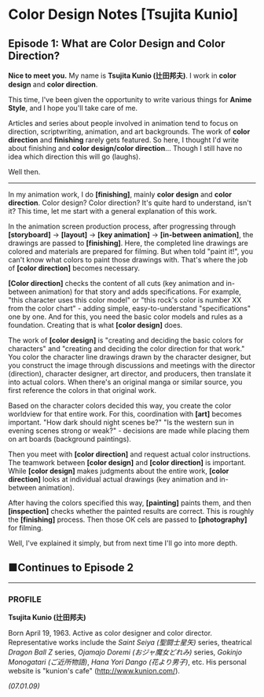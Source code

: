 # **Color Design Notes [Tsujita Kunio]**

## **Episode 1: What are Color Design and Color Direction?**

**Nice to meet you.** My name is **Tsujita Kunio (辻田邦夫)**. I work in **color design** and **color direction**.

This time, I've been given the opportunity to write various things for **Anime Style**, and I hope you'll take care of me.

Articles and series about people involved in animation tend to focus on direction, scriptwriting, animation, and art backgrounds. The work of **color direction** and **finishing** rarely gets featured. So here, I thought I'd write about finishing and **color design/color direction**... Though I still have no idea which direction this will go (laughs).

Well then.

---

In my animation work, I do **[finishing]**, mainly **color design** and **color direction**. Color design? Color direction? It's quite hard to understand, isn't it? This time, let me start with a general explanation of this work.

In the animation screen production process, after progressing through **[storyboard]** → **[layout]** → **[key animation]** → **[in-between animation]**, the drawings are passed to **[finishing]**. Here, the completed line drawings are colored and materials are prepared for filming. But when told "paint it!", you can't know what colors to paint those drawings with. That's where the job of **[color direction]** becomes necessary.

**[Color direction]** checks the content of all cuts (key animation and in-between animation) for that story and adds specifications. For example, "this character uses this color model" or "this rock's color is number XX from the color chart" - adding simple, easy-to-understand "specifications" one by one. And for this, you need the basic color models and rules as a foundation. Creating that is what **[color design]** does.

The work of **[color design]** is "creating and deciding the basic colors for characters" and "creating and deciding the color direction for that work." You color the character line drawings drawn by the character designer, but you construct the image through discussions and meetings with the director (direction), character designer, art director, and producers, then translate it into actual colors. When there's an original manga or similar source, you first reference the colors in that original work.

Based on the character colors decided this way, you create the color worldview for that entire work. For this, coordination with **[art]** becomes important. "How dark should night scenes be?" "Is the western sun in evening scenes strong or weak?" - decisions are made while placing them on art boards (background paintings).

Then you meet with **[color direction]** and request actual color instructions. The teamwork between **[color design]** and **[color direction]** is important. While **[color design]** makes judgments about the entire work, **[color direction]** looks at individual actual drawings (key animation and in-between animation).

After having the colors specified this way, **[painting]** paints them, and then **[inspection]** checks whether the painted results are correct. This is roughly the **[finishing]** process. Then those OK cels are passed to **[photography]** for filming.

Well, I've explained it simply, but from next time I'll go into more depth.

## **■Continues to Episode 2**

---

### **PROFILE**

**Tsujita Kunio (辻田邦夫)**

Born April 19, 1963. Active as color designer and color director. Representative works include the *Saint Seiya (聖闘士星矢)* series, theatrical *Dragon Ball Z* series, *Ojamajo Doremi (おジャ魔女どれみ)* series, *Gokinjo Monogatari (ご近所物語)*, *Hana Yori Dango (花より男子)*, etc. His personal website is "kunion's cafe" (http://www.kunion.com/).

*(07.01.09)*